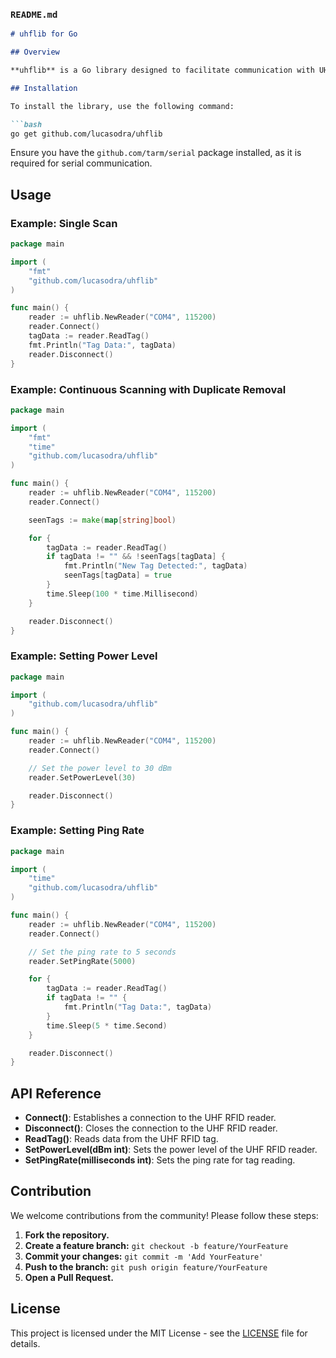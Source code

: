 ### `README.md`

```markdown
# uhflib for Go

## Overview

**uhflib** is a Go library designed to facilitate communication with UHF RFID readers via serial communication. It provides a simple API to connect to the reader, read tags, and control various settings such as power levels and ping rates.

## Installation

To install the library, use the following command:

```bash
go get github.com/lucasodra/uhflib
```

Ensure you have the `github.com/tarm/serial` package installed, as it is required for serial communication.

## Usage

### Example: Single Scan

```go
package main

import (
    "fmt"
    "github.com/lucasodra/uhflib"
)

func main() {
    reader := uhflib.NewReader("COM4", 115200)
    reader.Connect()
    tagData := reader.ReadTag()
    fmt.Println("Tag Data:", tagData)
    reader.Disconnect()
}
```

### Example: Continuous Scanning with Duplicate Removal

```go
package main

import (
    "fmt"
    "time"
    "github.com/lucasodra/uhflib"
)

func main() {
    reader := uhflib.NewReader("COM4", 115200)
    reader.Connect()

    seenTags := make(map[string]bool)

    for {
        tagData := reader.ReadTag()
        if tagData != "" && !seenTags[tagData] {
            fmt.Println("New Tag Detected:", tagData)
            seenTags[tagData] = true
        }
        time.Sleep(100 * time.Millisecond)
    }

    reader.Disconnect()
}
```

### Example: Setting Power Level

```go
package main

import (
    "github.com/lucasodra/uhflib"
)

func main() {
    reader := uhflib.NewReader("COM4", 115200)
    reader.Connect()

    // Set the power level to 30 dBm
    reader.SetPowerLevel(30)

    reader.Disconnect()
}
```

### Example: Setting Ping Rate

```go
package main

import (
    "time"
    "github.com/lucasodra/uhflib"
)

func main() {
    reader := uhflib.NewReader("COM4", 115200)
    reader.Connect()

    // Set the ping rate to 5 seconds
    reader.SetPingRate(5000)

    for {
        tagData := reader.ReadTag()
        if tagData != "" {
            fmt.Println("Tag Data:", tagData)
        }
        time.Sleep(5 * time.Second)
    }

    reader.Disconnect()
}
```

## API Reference

- **Connect()**: Establishes a connection to the UHF RFID reader.
- **Disconnect()**: Closes the connection to the UHF RFID reader.
- **ReadTag()**: Reads data from the UHF RFID tag.
- **SetPowerLevel(dBm int)**: Sets the power level of the UHF RFID reader.
- **SetPingRate(milliseconds int)**: Sets the ping rate for tag reading.

## Contribution

We welcome contributions from the community! Please follow these steps:

1. **Fork the repository.**
2. **Create a feature branch:** `git checkout -b feature/YourFeature`
3. **Commit your changes:** `git commit -m 'Add YourFeature'`
4. **Push to the branch:** `git push origin feature/YourFeature`
5. **Open a Pull Request.**

## License

This project is licensed under the MIT License - see the [LICENSE](LICENSE) file for details.
```